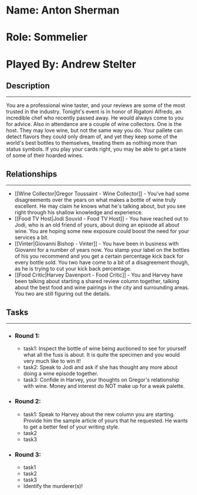 # Name: Anton Sherman
# Role: Sommelier
# Played By: Andrew Stelter

## Description
---
You are a professional wine taster, and your reviews are some of the most trusted in the industry. Tonight's event is in honor of Rigatoni Alfredo, an incredible chef who recently passed away. He would always come to you for advice. Also in attendance are a couple of wine collectors. One is the host. They may love wine, but not the same way you do. Your pallete can detect flavors they could only dream of, and yet they keep some of the world's best bottles to themselves, treating them as nothing more than status symbols. If you play your cards right, you may be able to get a taste of some of their hoarded wines.

## Relationships
---
- [[Wine Collector|Gregor Toussaint - Wine Collector]] - You've had some disagreements over the years on what makes a bottle of wine truly excellent. He may claim he knows what he's talking about, but you see right through his shallow knowledge and experience.
- [[Food TV Host|Jodi Souvid - Food TV Host]] - You have reached out to Jodi, who is an old friend of yours, about doing an episode all about wine. You are hoping some new exposure could boost the need for your services a bit.
- [[Vinter|Giovanni Bishop - Vinter]] - You have been in business with Giovanni for a number of years now. You stamp your label on the bottles of his you recommend and you get a certain percentage kick back for every bottle sold. You two have come to a bit of a disagreement though, as he is trying to cut your kick back percentage.
- [[Food Critic|Harvey Davenport - Food Critic]] - You and Harvey have been talking about starting a shared review column together, talking about the best food and wine pairings in the city and surrounding areas. You two are still figuring out the details.

## Tasks
___
- ### Round 1: 
	- task1:  Inspect the bottle of wine being auctioned to see for yourself what all the fuss is about. It is quite the specimen and you would very much like to win it!
	- task2:  Speak to Jodi and ask if she has thought any more about doing a wine episode together.
	- task3: Confide in Harvey, your thoughts on Gregor's relationship with wine. Money and interest do NOT make up for a weak palette.
- ### Round 2:
	- task1: Speak to Harvey about the new column you are starting. Provide him the sample article of yours that he requested. He wants to get a better feel of your writing style. 
	- task2
	- task3
- ### Round 3:
	- task1
	- task2
	- task3
	- Identify the murderer(s)!